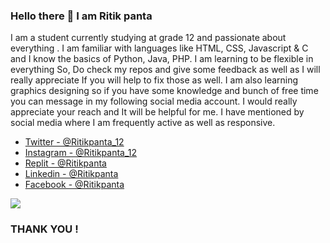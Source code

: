 ### Hello there  👋    I am Ritik panta 

I am a student currently studying at grade 12 and passionate about everything 
. I am familiar with languages like HTML, CSS, Javascript & C and I know the basics of Python, Java, PHP. I am learning to be flexible in everything So, Do check my repos and give some feedback 
as well as I will really appreciate If you will help to fix those as well. I am also learning graphics designing so if you have some knowledge and bunch of free time you can message in my following social media account. I would really appreciate your reach and It will be helpful for me. I have mentioned by social media where I am frequently active as well as responsive.

- [ Twitter - @Ritikpanta_12 ](https://twitter.com/Ritikpanta_12) 
- [ Instagram - @Ritikpanta_12 ](https://www.instagram.com/ritikpanta_12/)
- [ Replit - @Ritikpanta ](https://replit.com/@Ritikpanta)
- [ Linkedin - @Ritikpanta ](https://www.linkedin.com/in/ritik-panta-542a76236/)
- [ Facebook - @Ritikpanta ](https://www.facebook.com/ritik.panta.7/)

<img src="https://github-readme-stats.vercel.app/api?username=Ritikpanta&theme=merko&show">


### THANK YOU !

